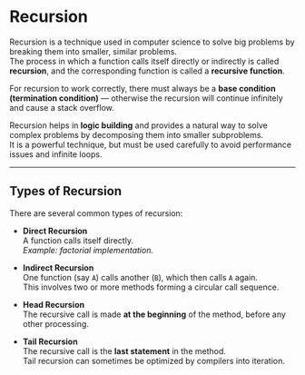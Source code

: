# Recursion

Recursion is a technique used in computer science to solve big problems by breaking them into smaller, similar problems.  
The process in which a function calls itself directly or indirectly is called **recursion**, and the corresponding function is called a **recursive function**.  

For recursion to work correctly, there must always be a **base condition (termination condition)** — otherwise the recursion will continue infinitely and cause a stack overflow.

Recursion helps in **logic building** and provides a natural way to solve complex problems by decomposing them into smaller subproblems.  
It is a powerful technique, but must be used carefully to avoid performance issues and infinite loops.  

---

## Types of Recursion

There are several common types of recursion:

- **Direct Recursion**  
  A function calls itself directly.  
  *Example: factorial implementation.*

- **Indirect Recursion**  
  One function (say `A`) calls another (`B`), which then calls `A` again.  
  This involves two or more methods forming a circular call sequence.  

- **Head Recursion**  
  The recursive call is made **at the beginning** of the method, before any other processing.  

- **Tail Recursion**  
  The recursive call is the **last statement** in the method.  
  Tail recursion can sometimes be optimized by compilers into iteration.  


